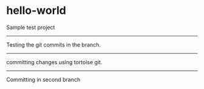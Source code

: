 # hello-world
Sample test project

----------------------------
Testing the git commits in the branch.


-----------------------------
committing changes using tortoise git.


-----------------------------
Committing in second branch